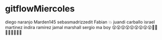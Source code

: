 # gitflowMiercoles

diego naranjo
Marden145
sebasmadrizzedit
Fabian :boom:
juandi carballo
israel martinez
indira ramirez
jamal marshall
sergio ma boy
😲😲😲😲😲😲😲😲😲💫💫💫💫💫💫💫💫
